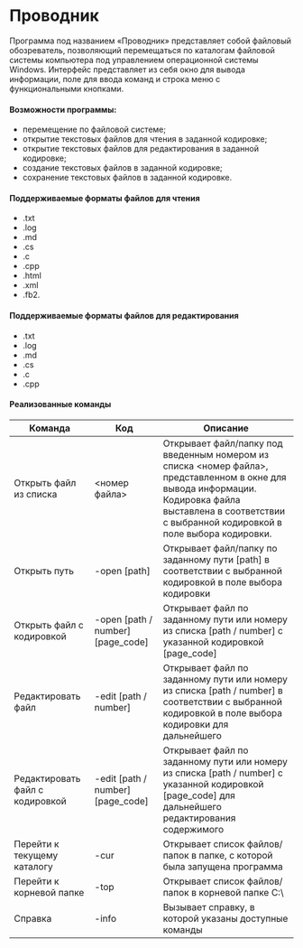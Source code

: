 # Проводник
Программа под названием «Проводник» представляет собой файловый обозреватель, позволяющий перемещаться по каталогам файловой системы компьютера под управлением операционной системы Windows. Интерфейс представляет из себя окно для вывода информации, поле для ввода команд и строка меню с функциональными кнопками.

#### Возможности программы:
- перемещение по файловой системе;
- открытие текстовых файлов для чтения в заданной кодировке;
- открытие текстовых файлов для редактирования в заданной кодировке;
- создание текстовых файлов в заданной кодировке;
- сохранение текстовых файлов в заданной кодировке.

#### Поддерживаемые форматы файлов для чтения
- .txt
- .log
- .md
- .cs
- .c
- .cpp
- .html
- .xml
- .fb2.
#### Поддерживаемые форматы файлов для редактирования
- .txt
- .log
- .md
- .cs
- .c
- .cpp

#### Реализованные команды
| Команда                         | Код                               | Описание                                                                                                                                                                                                   |
|---------------------------------|-----------------------------------|------------------------------------------------------------------------------------------------------------------------------------------------------------------------------------------------------------|
| Открыть   файл из списка        | <номер файла>                     | Открывает файл/папку под введенным номером из списка <номер файла>, представленном в окне для вывода информации. Кодировка файла выставлена в соответствии с выбранной кодировкой в поле выбора кодировки. |
| Открыть путь                    | -open [path]                      | Открывает файл/папку по заданному пути [path] в соответствии с выбранной кодировкой в поле выбора кодировки                                                                                                |
| Открыть файл с кодировкой       | -open [path / number] [page_code] | Открывает файл по заданному пути или номеру из списка [path / number] с указанной кодировкой [page_code]                                                                                                   |
| Редактировать файл              | -edit [path / number]             | Открывает файл по заданному пути или номеру из списка [path / number] в соответствии с выбранной кодировкой в поле выбора кодировки для дальнейшего                                                        |
| Редактировать файл с кодировкой | -edit [path / number] [page_code] | Открывает файл по заданному пути или номеру из списка [path / number] с указанной кодировкой [page_code] для дальнейшего редактирования содержимого                                                        |
| Перейти к текущему каталогу     | -cur                              | Открывает список файлов/папок в папке, с которой была запущена программа                                                                                                                                   |
| Перейти к корневой папке        | -top                              | Открывает список файлов/папок в корневой папке С:\                                                                                                                                                         |
| Справка                         | -info                             | Вызывает справку, в которой указаны доступные команды                                                                                                                                                      |
